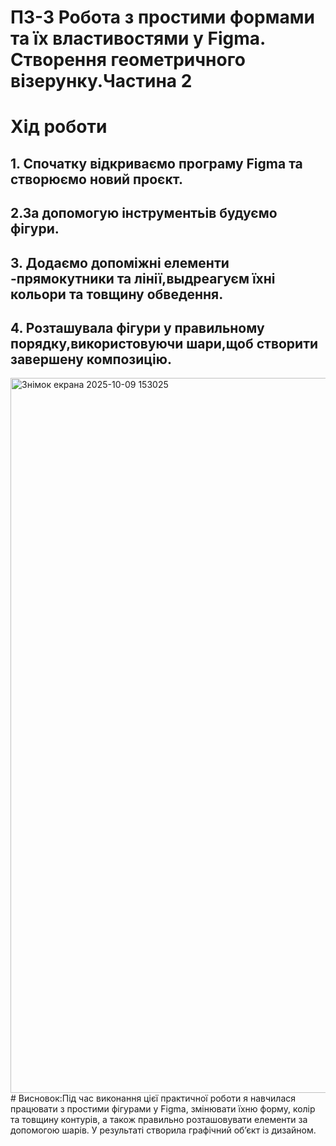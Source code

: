 # ПЗ-3 Робота з простими формами та їх властивостями у Figma. Створення геометричного візерунку.Частина 2
# Хід роботи
## 1. Спочатку відкриваємо програму Figma та створюємо новий проєкт.
## 2.За допомогую інструментьів будуємо фігури. 
## 3. Додаємо допоміжні елементи -прямокутники та лінії,выдреагуєм їхні кольори та товщину обведення.
## 4. Розташувала фігури у правильному порядку,використовуючи шари,щоб створити завершену композицію.
<img width="1138" height="1144" alt="Знімок екрана 2025-10-09 153025" src="https://github.com/user-attachments/assets/bcc18b83-bdb8-4db2-8dbb-a994e1dcc043" />
# Висновок:Під час виконання цієї практичної роботи я навчилася працювати з простими фігурами у Figma, змінювати їхню форму, колір та товщину контурів, а також правильно розташовувати елементи за допомогою шарів. У результаті створила  графічний об’єкт із дизайном.
